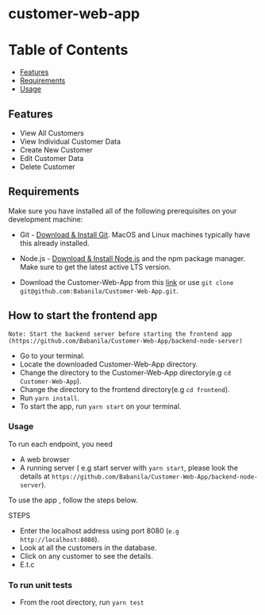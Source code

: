 # customer-web-app

# Table of Contents

- [Features](#features)
- [Requirements](#requirements)
- [Usage](#usage)

## Features

- View All Customers
- View Individual Customer Data
- Create New Customer
- Edit Customer Data
- Delete Customer

## Requirements

Make sure you have installed all of the following prerequisites on your development machine:

- Git - [Download & Install Git](https://git-scm.com/downloads). MacOS and Linux machines typically have this already installed.

- Node.js - [Download & Install Node.js](https://nodejs.org/en/download/) and the npm package manager. Make sure to get the latest active LTS version.

- Download the Customer-Web-App from this [link](https://github.com/Babanila/Customer-Web-App) or use `git clone git@github.com:Babanila/Customer-Web-App.git`.

## How to start the frontend app

`Note: Start the backend server before starting the frontend app (https://github.com/Babanila/Customer-Web-App/backend-node-server)`

- Go to your terminal.
- Locate the downloaded Customer-Web-App directory.
- Change the directory to the Customer-Web-App directory(e.g `cd Customer-Web-App`).
- Change the directory to the frontend directory(e.g `cd frontend`).
- Run `yarn install`.
- To start the app, run `yarn start` on your terminal.

### Usage

To run each endpoint, you need

- A web browser
- A running server ( e.g start server with `yarn start`, please look the details at `https://github.com/Babanila/Customer-Web-App/backend-node-server`).

To use the app , follow the steps below.

STEPS

- Enter the localhost address using port 8080 (`e.g http://localhost:8080`).
- Look at all the customers in the database.
- Click on any customer to see the details.
- E.t.c

### To run unit tests

- From the root directory, run `yarn test`
